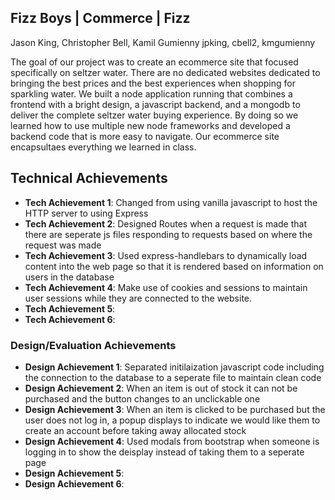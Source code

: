 ## Fizz Boys | Commerce | Fizz
Jason King, Christopher Bell, Kamil Gumienny
jpking, cbell2, kmgumienny

The goal of our project was to create an ecommerce site that focused specifically on seltzer water. There are no dedicated websites dedicated to bringing the best prices and the best experiences when shopping for sparkling water. We built a node application running that combines a frontend with a bright design, a javascript backend, and a mongodb to deliver the complete seltzer water buying experience. By doing so we learned how to use multiple new node frameworks and developed a backend code that is more easy to navigate. Our ecommerce site encapsultaes everything we learned in class.

## Technical Achievements
- **Tech Achievement 1**: Changed from using vanilla javascript to host the HTTP server to using Express
- **Tech Achievement 2**: Designed Routes when a request is made that there are seperate js files responding to requests based on where the request was made 
- **Tech Achievement 3**: Used express-handlebars to dynamically load content into the web page so that it is rendered based on information on users in the database
- **Tech Achievement 4**: Make use of cookies and sessions to maintain user sessions while they are connected to the website.
- **Tech Achievement 5**: 
- **Tech Achievement 6**:

### Design/Evaluation Achievements
- **Design Achievement 1**: Separated initilaization javascript code including the connection to the database to a seperate file to maintain clean code 
- **Design Achievement 2**: When an item is out of stock it can not be purchased and the button changes to an unclickable one
- **Design Achievement 3**: When an item is clicked to be purchased but the user does not log in, a popup displays to indicate we would like them to create an account before taking away allocated stock
- **Design Achievement 4**: Used modals from bootstrap when someone is logging in to show the deisplay instead of taking them to a seperate page
- **Design Achievement 5**:
- **Design Achievement 6**:
